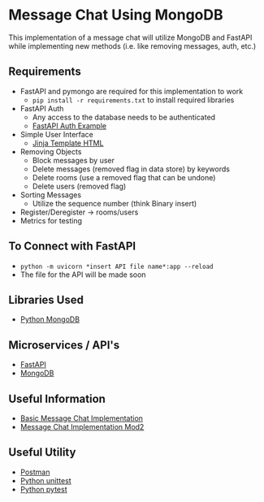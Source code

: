 # Message Chat Using MongoDB
This implementation of a message chat will utilize MongoDB and FastAPI while implementing new methods (i.e. like removing messages, auth, etc.)

## Requirements
* FastAPI and pymongo are required for this implementation to work
    * ```pip install -r requirements.txt``` to install required libraries
* FastAPI Auth
    * Any access to the database needs to be authenticated
    * [FastAPI Auth Example](https://fastapi.tiangolo.com/advanced/security/http-basic-auth/?h=auth)
* Simple User Interface
    * [Jinja Template HTML](https://www.ibm.com/docs/en/qradar-common?topic=1-jinja2-templates)
* Removing Objects
    * Block messages by user
    * Delete messages (removed flag in data store) by keywords
    * Delete rooms (use a removed flag that can be undone)
    * Delete users (removed flag)
* Sorting Messages
    * Utilize the sequence number (think Binary insert)
* Register/Deregister -> rooms/users
* Metrics for testing

## To Connect with FastAPI
* ```python -m uvicorn *insert API file name*:app --reload```
* The file for the API will be made soon

## Libraries Used
* [Python MongoDB](https://pypi.org/project/pymongo/?msclkid=0eccdbf0ae2311ec8817a467b8e63db2)

## Microservices / API's
* [FastAPI](https://fastapi.tiangolo.com/)
* [MongoDB](https://docs.mongodb.com/manual/?_ga=2.213141972.1346719986.1645739830-1894126807.1645739830)

## Useful Information
* [Basic Message Chat Implementation](https://github.com/kevinthedang/message-based-chat)
* [Message Chat Implementation Mod2](https://github.com/kevinthedang/advanced-message-based-chat)

## Useful Utility
* [Postman](https://www.postman.com/)
* [Python unittest](https://docs.python.org/3/library/unittest.html)
* [Python pytest](https://docs.pytest.org/en/7.1.x/)